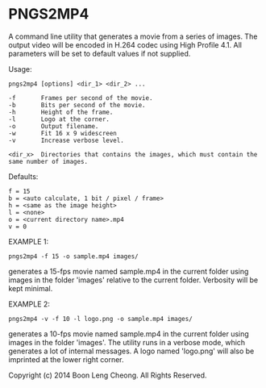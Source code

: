 PNGS2MP4
========

A command line utility that generates a movie from a series of images. The output video will be encoded in H.264 codec using High Profile 4.1. All parameters will be set to default values if not supplied.

Usage:

    pngs2mp4 [options] <dir_1> <dir_2> ...

    -f       Frames per second of the movie.
    -b       Bits per second of the movie.
    -h       Height of the frame.
    -l       Logo at the corner.
    -o       Output filename.
    -w       Fit 16 x 9 widescreen
    -v       Increase verbose level.

    <dir_x>  Directories that contains the images, which must contain the same number of images.

Defaults:

    f = 15
    b = <auto calculate, 1 bit / pixel / frame>
    h = <same as the image height>
    l = <none>
    o = <current directory name>.mp4
    v = 0


EXAMPLE 1:

    pngs2mp4 -f 15 -o sample.mp4 images/

generates a 15-fps movie named sample.mp4 in the current folder using images in the folder 'images' relative to the current folder. Verbosity will be kept minimal.


EXAMPLE 2:

    pngs2mp4 -v -f 10 -l logo.png -o sample.mp4 images/

generates a 10-fps movie named sample.mp4 in the current folder using images in the folder 'images'. The utility runs in a verbose mode, which generates a lot of internal messages. A logo named 'logo.png' will also be imprinted at the lower right corner.

Copyright (c) 2014 Boon Leng Cheong. All Rights Reserved.

